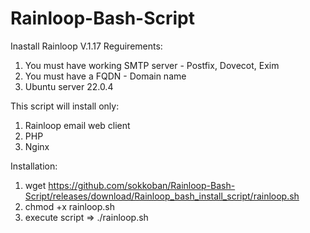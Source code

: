 # Rainloop-Bash-Script
Inastall Rainloop V.1.17
Reguirements:
1. You must have working SMTP server - Postfix, Dovecot, Exim
2. You must have a FQDN - Domain name
3. Ubuntu server 22.0.4

This script will install only:
1. Rainloop email web client
2. PHP
3. Nginx

Installation:
1. wget https://github.com/sokkoban/Rainloop-Bash-Script/releases/download/Rainloop_bash_install_script/rainloop.sh
2. chmod +x rainloop.sh
3. execute script => ./rainloop.sh
